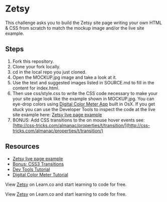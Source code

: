 
# Zetsy

This challenge asks you to build the Zetsy site page writing your own HTML & CSS from scratch to match the mockup image and/or the live site example.

## Steps

1. Fork this repository.
2. Clone your fork locally.
3. cd in the local repo you just cloned.
4. Open the MOCKUP.jpg image and take a look at it.
5. Use the text and suggested images listed in SOURCE.md to fill in the content for index.html.
6. Then use css/style.css to write the CSS code necessary to make your your site page look like the example shown in MOCKUP.jpg. You can eye-drop colors using [Digital Color Meter App](http://www.techrepublic.com/blog/apple-in-the-enterprise/discover-the-digitalcolor-meter-tool-on-your-mac/#) built in OsX. If you get stuck you can use the Developer Tools to inspect the code at the live site example here: [Zetsy live page example](http://learn-co-curriculum.github.io/fe-zetsy/)
7. BONUS: Add CSS transitions to the on mouse hover events see: [http://css-tricks.com/almanac/properties/t/transition/](http://css-tricks.com/almanac/properties/t/transition/)

## Resources

 * [Zetsy live page example](http://learn-co-curriculum.github.io/fe-zetsy/)
 * [Bonus: CSS3 Transitions](http://css-tricks.com/almanac/properties/t/transition/)
 * [Dev Tools Tutorial](http://code.tutsplus.com/tutorials/chrome-dev-tools-markup-and-style--net-27149)
 * [Digital Color Meter Tutorial](http://www.techrepublic.com/blog/apple-in-the-enterprise/discover-the-digitalcolor-meter-tool-on-your-mac/#)

<p data-visibility='hidden'>View <a href='https://learn.co/lessons/fe-zetsy' title='Zetsy'>Zetsy</a> on Learn.co and start learning to code for free.</p>

<p class='util--hide'>View <a href='https://learn.co/lessons/fe-zetsy'>Zetsy</a> on Learn.co and start learning to code for free.</p>
